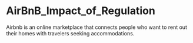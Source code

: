 # AirBnB_Impact_of_Regulation
Airbnb is an online marketplace that connects people who want to rent out their homes with travelers seeking accommodations.
